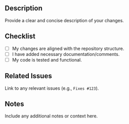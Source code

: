 ## Description
Provide a clear and concise description of your changes.

## Checklist
- [ ] My changes are aligned with the repository structure.
- [ ] I have added necessary documentation/comments.
- [ ] My code is tested and functional.

## Related Issues
Link to any relevant issues (e.g., `Fixes #123`).

## Notes
Include any additional notes or context here.
